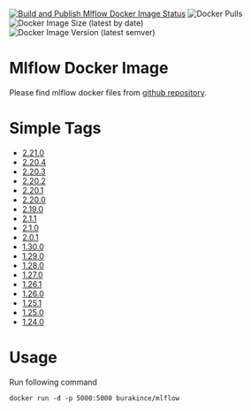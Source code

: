 [![Build and Publish Mlflow Docker Image Status](https://github.com/burakince/mlflow/workflows/Build%20and%20Publish%20Mlflow%20Docker%20Image/badge.svg)](https://github.com/burakince/mlflow/actions/workflows/docker-publish.yml)
![Docker Pulls](https://img.shields.io/docker/pulls/burakince/mlflow)
![Docker Image Size (latest by date)](https://img.shields.io/docker/image-size/burakince/mlflow?sort=date)
![Docker Image Version (latest semver)](https://img.shields.io/docker/v/burakince/mlflow?sort=semver)

# Mlflow Docker Image

Please find mlflow docker files from [github repository](https://github.com/burakince/mlflow).

# Simple Tags

- [2.21.0](https://github.com/burakince/mlflow/blob/2.21.0/Dockerfile)
- [2.20.4](https://github.com/burakince/mlflow/blob/2.20.4/Dockerfile)
- [2.20.3](https://github.com/burakince/mlflow/blob/2.20.3/Dockerfile)
- [2.20.2](https://github.com/burakince/mlflow/blob/2.20.2/Dockerfile)
- [2.20.1](https://github.com/burakince/mlflow/blob/2.20.1/Dockerfile)
- [2.20.0](https://github.com/burakince/mlflow/blob/2.20.0/Dockerfile)
- [2.19.0](https://github.com/burakince/mlflow/blob/2.19.0/Dockerfile)
- [2.1.1](https://github.com/burakince/mlflow/blob/2.1.1/Dockerfile)
- [2.1.0](https://github.com/burakince/mlflow/blob/2.1.0/Dockerfile)
- [2.0.1](https://github.com/burakince/mlflow/blob/2.0.1/Dockerfile)
- [1.30.0](https://github.com/burakince/mlflow/blob/1.30.0/Dockerfile)
- [1.29.0](https://github.com/burakince/mlflow/blob/1.29.0/Dockerfile)
- [1.28.0](https://github.com/burakince/mlflow/blob/1.28.0/Dockerfile)
- [1.27.0](https://github.com/burakince/mlflow/blob/1.27.0/Dockerfile)
- [1.26.1](https://github.com/burakince/mlflow/blob/1.26.1/Dockerfile)
- [1.26.0](https://github.com/burakince/mlflow/blob/1.26.0/Dockerfile)
- [1.25.1](https://github.com/burakince/mlflow/blob/1.25.1/Dockerfile)
- [1.25.0](https://github.com/burakince/mlflow/blob/1.25.0/Dockerfile)
- [1.24.0](https://github.com/burakince/mlflow/blob/1.24.0/Dockerfile)

# Usage

Run following command

```
docker run -d -p 5000:5000 burakince/mlflow
```
